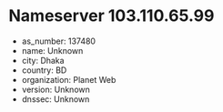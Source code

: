 # Nameserver 103.110.65.99

* as_number: 137480
* name: Unknown
* city: Dhaka
* country: BD
* organization: Planet Web
* version: Unknown
* dnssec: Unknown
